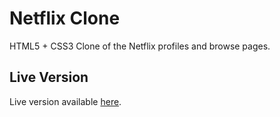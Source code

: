 # Netflix Clone
HTML5 + CSS3 Clone of the Netflix profiles and browse pages.

## Live Version
Live version available [here](https://github.com/valerio-pescatori/htmlcss-netflix/deployments/activity_log?environment=github-pages).

